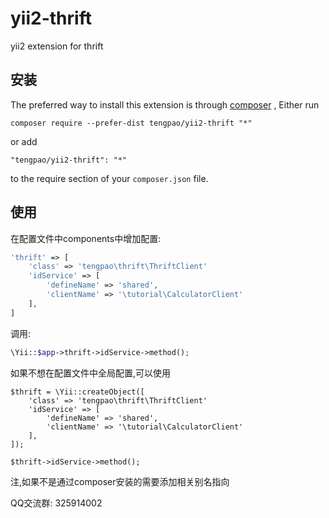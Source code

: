 yii2-thrift
===========
yii2 extension for thrift

安装
------------

The preferred way to install this extension is through [composer](http://getcomposer.org/download/) , Either run

```
composer require --prefer-dist tengpao/yii2-thrift "*"
```

or add

```
"tengpao/yii2-thrift": "*"
```

to the require section of your `composer.json` file.


使用
-----

在配置文件中components中增加配置:

```php
'thrift' => [
    'class' => 'tengpao\thrift\ThriftClient'
    'idService' => [
        'defineName' => 'shared',
        'clientName' => '\tutorial\CalculatorClient'
    ],
]
```
调用:
```php
\Yii::$app->thrift->idService->method();
```
如果不想在配置文件中全局配置,可以使用
```
$thrift = \Yii::createObject([
    'class' => 'tengpao\thrift\ThriftClient'
    'idService' => [
        'defineName' => 'shared',
        'clientName' => '\tutorial\CalculatorClient'
    ],
]);

$thrift->idService->method();
```

注,如果不是通过composer安装的需要添加相关别名指向

QQ交流群: 325914002
